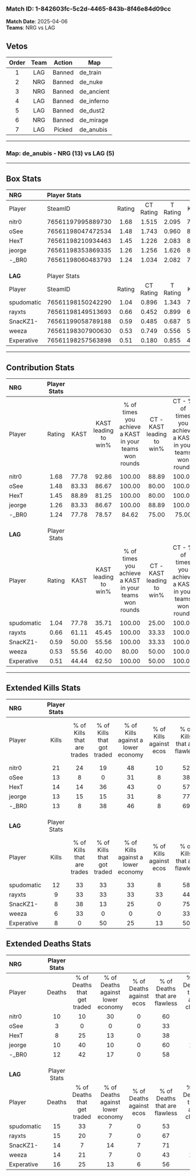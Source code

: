 ### Match ID: 1-842603fc-5c2d-4465-843b-8f46e84d09cc  
**Match Date**: 2025-04-06  
**Teams**: NRG vs LAG  

## Vetos  

| Order | Team | Action | Map |
| :---: | :--: | :----: | --- |
| 1 | LAG | Banned | de_train |
| 2 | NRG | Banned | de_nuke |
| 3 | NRG | Banned | de_ancient |
| 4 | LAG | Banned | de_inferno |
| 5 | LAG | Banned | de_dust2 |
| 6 | NRG | Banned | de_mirage |
| 7 | LAG | Picked | de_anubis |

---  

### **Map**: de_anubis - NRG (13) vs LAG (5)  
---  

## Box Stats  

| **NRG**    | Player Stats      |        |           |          |       |      |       |         |        |      |     |
| :- | :- | :-: | :-: | :-: | :-: | :-: | :-: | :-: | :-: | :-: | :-: |
| Player     | SteamID           | Rating | CT Rating | T Rating | KAST  | ADR  | Kills | Assists | Deaths | K/D  | HS% |
| nitr0      | 76561197995889730 |  1.68  |   1.515   |  2.095   | 77.78 | 99.6 |  21   |    3    |   10   | 2.10 | 38  |
| oSee       | 76561198047472534 |  1.48  |   1.743   |  0.960   | 83.33 | 79.7 |  13   |    4    |   3    | 4.33 |  7  |
| HexT       | 76561198210934463 |  1.45  |   1.226   |  2.083   | 88.89 | 85.4 |  14   |    6    |   8    | 1.75 | 50  |
| jeorge     | 76561198353869335 |  1.26  |   1.256   |  1.626   | 83.33 | 76.6 |  13   |    3    |   10   | 1.30 | 69  |
| -_BR0      | 76561198060483793 |  1.24  |   1.034   |  2.082   | 77.78 | 94.9 |  13   |    6    |   12   | 1.08 | 84  |
|            |                   |        |           |          |       |      |       |         |        |      |     |
|            |                   |        |           |          |       |      |       |         |        |      |     |
|            |                   |        |           |          |       |      |       |         |        |      |     |
| **LAG**    | Player Stats      |        |           |          |       |      |       |         |        |      |     |
| Player     | SteamID           | Rating | CT Rating | T Rating | KAST  | ADR  | Kills | Assists | Deaths | K/D  | HS% |
| spudomatic | 76561198150242290 |  1.04  |   0.896   |  1.343   | 77.78 | 79.6 |  12   |    5    |   15   | 0.80 | 58  |
| rayxts     | 76561198149513693 |  0.66  |   0.452   |  0.899   | 61.11 | 50.1 |   9   |    1    |   15   | 0.60 | 55  |
| SnacKZ1-   | 76561199058789188 |  0.59  |   0.485   |  0.687   | 50.00 | 55.4 |   8   |    3    |   14   | 0.57 | 50  |
| weeza      | 76561198307900630 |  0.53  |   0.749   |  0.556   | 55.56 | 56.2 |   6   |    2    |   14   | 0.43 | 83  |
| Experative | 76561198257563898 |  0.51  |   0.180   |  0.855   | 44.44 | 63.8 |   8   |    2    |   16   | 0.50 | 75  |
---  

## Contribution Stats  

| **NRG**    | Player Stats |       |                      |                                                        |                           |                                                             |                          |                                                            |
| :- | :-: | :-: | :-: | :-: | :-: | :-: | :-: | :-: |
| Player     |    Rating    | KAST  | KAST leading to win% | % of times you achieve a KAST in your teams won rounds | CT - KAST leading to win% | CT - % of times you achieve a KAST in your teams won rounds | T - KAST leading to win% | T - % of times you achieve a KAST in your teams won rounds |
| nitr0      |     1.68     | 77.78 |        92.86         |                         100.00                         |           88.89           |                           100.00                            |          100.00          |                           100.00                           |
| oSee       |     1.48     | 83.33 |        86.67         |                         100.00                         |           80.00           |                           100.00                            |          100.00          |                           100.00                           |
| HexT       |     1.45     | 88.89 |        81.25         |                         100.00                         |           80.00           |                           100.00                            |          83.33           |                           100.00                           |
| jeorge     |     1.26     | 83.33 |        86.67         |                         100.00                         |           88.89           |                           100.00                            |          83.33           |                           100.00                           |
| -_BR0      |     1.24     | 77.78 |        78.57         |                         84.62                          |           75.00           |                            75.00                            |          83.33           |                           100.00                           |
|            |              |       |                      |                                                        |                           |                                                             |                          |                                                            |
|            |              |       |                      |                                                        |                           |                                                             |                          |                                                            |
|            |              |       |                      |                                                        |                           |                                                             |                          |                                                            |
| **LAG**    | Player Stats |       |                      |                                                        |                           |                                                             |                          |                                                            |
| Player     |    Rating    | KAST  | KAST leading to win% | % of times you achieve a KAST in your teams won rounds | CT - KAST leading to win% | CT - % of times you achieve a KAST in your teams won rounds | T - KAST leading to win% | T - % of times you achieve a KAST in your teams won rounds |
| spudomatic |     1.04     | 77.78 |        35.71         |                         100.00                         |           25.00           |                           100.00                            |          40.00           |                           100.00                           |
| rayxts     |     0.66     | 61.11 |        45.45         |                         100.00                         |           33.33           |                           100.00                            |          50.00           |                           100.00                           |
| SnacKZ1-   |     0.59     | 50.00 |        55.56         |                         100.00                         |           33.33           |                           100.00                            |          66.67           |                           100.00                           |
| weeza      |     0.53     | 55.56 |        40.00         |                         80.00                          |           50.00           |                           100.00                            |          37.50           |                           75.00                            |
| Experative |     0.51     | 44.44 |        62.50         |                         100.00                         |           50.00           |                           100.00                            |          66.67           |                           100.00                           |
---  

## Extended Kills Stats  

| **NRG**    | Player Stats |                            |                            |                                    |                         |                              |                                 |                                       |                    |           |
| :- | :-: | :-: | :-: | :-: | :-: | :-: | :-: | :-: | :-: | :-: |
| Player     |    Kills     | % of Kills that are trades | % of Kills that got traded | % of Kills against a lower economy | % of Kills against ecos | % of Kills that are flawless | % of Kills that are close duels | % of Kills that are assisted by flash | Pistol Round Kills | AWP Kills |
| nitr0      |      21      |             24             |             19             |                 48                 |           10            |              52              |                0                |                  10                   |         0          |     0     |
| oSee       |      13      |             8              |             0              |                 31                 |            8            |              38              |                8                |                   0                   |         10         |     0     |
| HexT       |      14      |             14             |             36             |                 43                 |            0            |              57              |               14                |                   0                   |         0          |     2     |
| jeorge     |      13      |             15             |             15             |                 31                 |            8            |              77              |                0                |                   0                   |         0          |     1     |
| -_BR0      |      13      |             8              |             38             |                 46                 |            8            |              69              |                8                |                   0                   |         0          |     0     |
|            |              |                            |                            |                                    |                         |                              |                                 |                                       |                    |           |
|            |              |                            |                            |                                    |                         |                              |                                 |                                       |                    |           |
|            |              |                            |                            |                                    |                         |                              |                                 |                                       |                    |           |
| **LAG**    | Player Stats |                            |                            |                                    |                         |                              |                                 |                                       |                    |           |
| Player     |    Kills     | % of Kills that are trades | % of Kills that got traded | % of Kills against a lower economy | % of Kills against ecos | % of Kills that are flawless | % of Kills that are close duels | % of Kills that are assisted by flash | Pistol Round Kills | AWP Kills |
| spudomatic |      12      |             33             |             33             |                 33                 |            8            |              58              |                8                |                   0                   |         0          |     1     |
| rayxts     |      9       |             33             |             33             |                 33                 |           33            |              44              |                0                |                   0                   |         0          |     0     |
| SnacKZ1-   |      8       |             38             |             13             |                 25                 |            0            |              75              |               13                |                   0                   |         0          |     2     |
| weeza      |      6       |             33             |             0              |                 0                  |            0            |              33              |                0                |                   0                   |         0          |     4     |
| Experative |      8       |             0              |             50             |                 25                 |           13            |              50              |                0                |                  13                   |         0          |     3     |
## Extended Deaths Stats  

| **NRG**    | Player Stats |                             |                                   |                          |                               |                            |                           |               |
| :- | :-: | :-: | :-: | :-: | :-: | :-: | :-: | :-: |
| Player     |    Deaths    | % of Deaths that get traded | % of Deaths against lower economy | % of Deaths against ecos | % of Deaths that are flawless | % of Deaths that are close | % of Deaths while blinded | Deaths to AWP |
| nitr0      |      10      |             10              |                30                 |            0             |              60               |             0              |             0             |       0       |
| oSee       |      3       |              0              |                 0                 |            0             |              33               |             0              |             0             |       0       |
| HexT       |      8       |             25              |                13                 |            0             |              38               |             0              |             0             |       0       |
| jeorge     |      10      |             40              |                10                 |            0             |              60               |             10             |            10             |       0       |
| -_BR0      |      12      |             42              |                17                 |            0             |              58               |             8              |             0             |       0       |
|            |              |                             |                                   |                          |                               |                            |                           |               |
|            |              |                             |                                   |                          |                               |                            |                           |               |
|            |              |                             |                                   |                          |                               |                            |                           |               |
| **LAG**    | Player Stats |                             |                                   |                          |                               |                            |                           |               |
| Player     |    Deaths    | % of Deaths that get traded | % of Deaths against lower economy | % of Deaths against ecos | % of Deaths that are flawless | % of Deaths that are close | % of Deaths while blinded | Deaths to AWP |
| spudomatic |      15      |             33              |                 7                 |            0             |              53               |             7              |            13             |       1       |
| rayxts     |      15      |             20              |                 7                 |            0             |              67               |             0              |             0             |       2       |
| SnacKZ1-   |      14      |              7              |                14                 |            7             |              71               |             7              |             0             |       1       |
| weeza      |      14      |             21              |                 7                 |            0             |              43               |             14             |             0             |       1       |
| Experative |      16      |             25              |                13                 |            6             |              56               |             0              |             0             |       5       |
